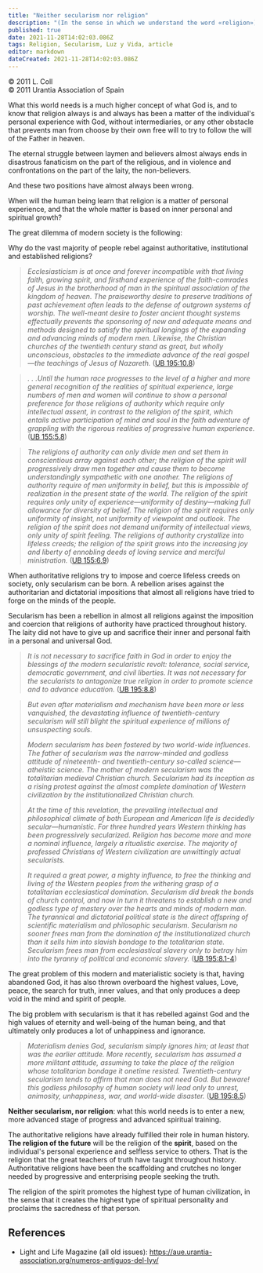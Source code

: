 ```yaml
---
title: "Neither secularism nor religion"
description: "(In the sense in which we understand the word «religion»)"
published: true
date: 2021-11-28T14:02:03.086Z
tags: Religion, Secularism, Luz y Vida, article
editor: markdown
dateCreated: 2021-11-28T14:02:03.086Z
---
```


<p class="v-card v-sheet theme--light gray lighten-3 px-2">© 2011 L. Coll<br>© 2011 Urantia Association of Spain</p>


What this world needs is a much higher concept of what God is, and to know that religion always is and always has been a matter of the individual's personal experience with God, without intermediaries, or any other obstacle that prevents man from choose by their own free will to try to follow the will of the Father in heaven.

The eternal struggle between laymen and believers almost always ends in disastrous fanaticism on the part of the religious, and in violence and confrontations on the part of the laity, the non-believers.

And these two positions have almost always been wrong.

When will the human being learn that religion is a matter of personal experience, and that the whole matter is based on inner personal and spiritual growth?

The great dilemma of modern society is the following:

Why do the vast majority of people rebel against authoritative, institutional and established religions?

> _Ecclesiasticism is at once and forever incompatible with that living faith, growing spirit, and firsthand experience of the faith-comrades of Jesus in the brotherhood of man in the spiritual association of the kingdom of heaven. The praiseworthy desire to preserve traditions of past achievement often leads to the defense of outgrown systems of worship. The well-meant desire to foster ancient thought systems effectually prevents the sponsoring of new and adequate means and methods designed to satisfy the spiritual longings of the expanding and advancing minds of modern men. Likewise, the Christian churches of the twentieth century stand as great, but wholly unconscious, obstacles to the immediate advance of the real gospel—the teachings of Jesus of Nazareth._ ([UB 195:10.8](/en/The_Urantia_Book/195#p10_8))

> _. . .Until the human race progresses to the level of a higher and more general recognition of the realities of spiritual experience, large numbers of men and women will continue to show a personal preference for those religions of authority which require only intellectual assent, in contrast to the religion of the spirit, which entails active participation of mind and soul in the faith adventure of grappling with the rigorous realities of progressive human experience._ ([UB 155:5.8](/en/The_Urantia_Book/155#p5_8))

> _The religions of authority can only divide men and set them in conscientious array against each other; the religion of the spirit will progressively draw men together and cause them to become understandingly sympathetic with one another. The religions of authority require of men uniformity in belief, but this is impossible of realization in the present state of the world. The religion of the spirit requires only unity of experience—uniformity of destiny—making full allowance for diversity of belief. The religion of the spirit requires only uniformity of insight, not uniformity of viewpoint and outlook. The religion of the spirit does not demand uniformity of intellectual views, only unity of spirit feeling. The religions of authority crystallize into lifeless creeds; the religion of the spirit grows into the increasing joy and liberty of ennobling deeds of loving service and merciful ministration._ ([UB 155:6.9](/en/The_Urantia_Book/155#p6_9))

When authoritative religions try to impose and coerce lifeless creeds on society, only secularism can be born. A rebellion arises against the authoritarian and dictatorial impositions that almost all religions have tried to forge on the minds of the people.

Secularism has been a rebellion in almost all religions against the imposition and coercion that religions of authority have practiced throughout history. The laity did not have to give up and sacrifice their inner and personal faith in a personal and universal God.

> _It is not necessary to sacrifice faith in God in order to enjoy the blessings of the modern secularistic revolt: tolerance, social service, democratic government, and civil liberties. It was not necessary for the secularists to antagonize true religion in order to promote science and to advance education._ ([UB 195:8.8](/en/The_Urantia_Book/195#p8_8))

> _But even after materialism and mechanism have been more or less vanquished, the devastating influence of twentieth-century secularism will still blight the spiritual experience of millions of unsuspecting souls._
> 
> _Modern secularism has been fostered by two world-wide influences. The father of secularism was the narrow-minded and godless attitude of nineteenth- and twentieth-century so-called science—atheistic science. The mother of modern secularism was the totalitarian medieval Christian church. Secularism had its inception as a rising protest against the almost complete domination of Western civilization by the institutionalized Christian church._
> 
> _At the time of this revelation, the prevailing intellectual and philosophical climate of both European and American life is decidedly secular—humanistic. For three hundred years Western thinking has been progressively secularized. Religion has become more and more a nominal influence, largely a ritualistic exercise. The majority of professed Christians of Western civilization are unwittingly actual secularists._
> 
> _It required a great power, a mighty influence, to free the thinking and living of the Western peoples from the withering grasp of a totalitarian ecclesiastical domination. Secularism did break the bonds of church control, and now in turn it threatens to establish a new and godless type of mastery over the hearts and minds of modern man. The tyrannical and dictatorial political state is the direct offspring of scientific materialism and philosophic secularism. Secularism no sooner frees man from the domination of the institutionalized church than it sells him into slavish bondage to the totalitarian state. Secularism frees man from ecclesiastical slavery only to betray him into the tyranny of political and economic slavery._ ([UB 195:8.1-4](/en/The_Urantia_Book/195#p8_1))

The great problem of this modern and materialistic society is that, having abandoned God, it has also thrown overboard the highest values, Love, peace, the search for truth, inner values, and that only produces a deep void in the mind and spirit of people.

The big problem with secularism is that it has rebelled against God and the high values of eternity and well-being of the human being, and that ultimately only produces a lot of unhappiness and ignorance.

> _Materialism denies God, secularism simply ignores him; at least that was the earlier attitude. More recently, secularism has assumed a more militant attitude, assuming to take the place of the religion whose totalitarian bondage it onetime resisted. Twentieth-century secularism tends to affirm that man does not need God. But beware! this godless philosophy of human society will lead only to unrest, animosity, unhappiness, war, and world-wide disaster._ ([UB 195:8.5](/en/The_Urantia_Book/195#p8_5))

**Neither secularism, nor religion**: what this world needs is to enter a new, more advanced stage of progress and advanced spiritual training.

The authoritative religions have already fulfilled their role in human history. **The religion of the future** will be the religion of the **spirit**, based on the individual's personal experience and selfless service to others. That is the religion that the great teachers of truth have taught throughout history. Authoritative religions have been the scaffolding and crutches no longer needed by progressive and enterprising people seeking the truth.

The religion of the spirit promotes the highest type of human civilization, in the sense that it creates the highest type of spiritual personality and proclaims the sacredness of that person.

## References

- Light and Life Magazine (all old issues): https://aue.urantia-association.org/numeros-antiguos-del-lyv/

